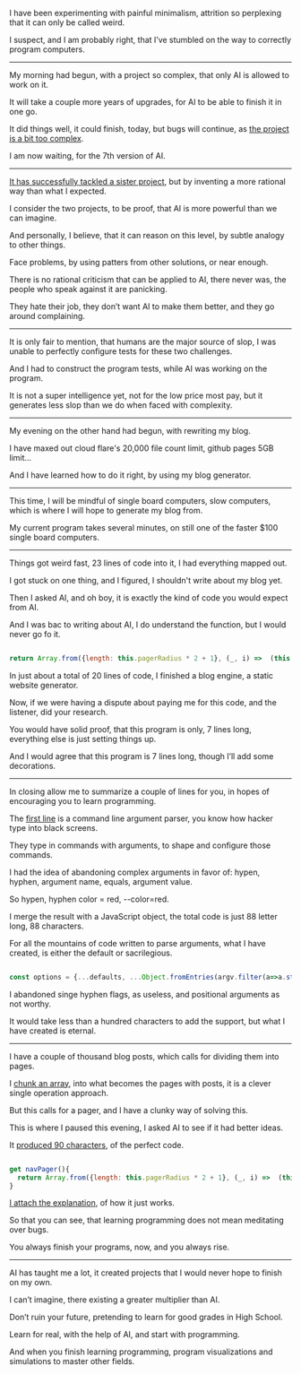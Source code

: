 I have been experimenting with painful minimalism,
attrition so perplexing that it can only be called weird.

I suspect, and I am probably right,
that I’ve stumbled on the way to correctly program computers.

---

My morning had begun, with a project so complex,
that only AI is allowed to work on it.

It will take a couple more years of upgrades,
for AI to be able to finish it in one go.

It did things well, it could finish, today,
but bugs will continue, as [the project is a bit too complex][1].

I am now waiting,
for the 7th version of AI.

---

[It has successfully tackled a sister project][2],
but by inventing a more rational way than what I expected.

I consider the two projects, to be proof,
that AI is more powerful than we can imagine.

And personally, I believe, that it can reason on this level,
by subtle analogy to other things.

Face problems, by using patters from other solutions,
or near enough.

There is no rational criticism that can be applied to AI,
there never was, the people who speak against it are panicking.

They hate their job, they don’t want AI to make them better,
and they go around complaining.

---

It is only fair to mention, that humans are the major source of slop,
I was unable to perfectly configure tests for these two challenges.

And I had to construct the program tests,
while AI was working on the program.

It is not a super intelligence yet, not for the low price most pay,
but it generates less slop than we do when faced with complexity.

---

My evening on the other hand had begun,
with rewriting my blog.

I have maxed out cloud flare's 20,000 file count limit,
github pages 5GB limit…

And I have learned how to do it right,
by using my blog generator.

---

This time, I will be mindful of single board computers,
slow computers, which is where I will hope to generate my blog from.

My current program takes several minutes,
on still one of the faster $100 single board computers.

---

Things got weird fast,
23 lines of code into it, I had everything mapped out.

I got stuck on one thing, and I figured,
I shouldn't write about my blog yet.

Then I asked AI, and oh boy,
it is exactly the kind of code you would expect from AI.

And I was bac to writing about AI,
I do understand the function, but I would never go fo it.

```JavaScript

return Array.from({length: this.pagerRadius * 2 + 1}, (_, i) =>  (this.currentPage - this.pagerRadius + i + this.totalPages) % this.totalPages );

```

In just about a total of 20 lines of code,
I finished a blog engine, a static website generator.

Now, if we were having a dispute about paying me for this code,
and the listener, did your research.

You would have solid proof, that this program is only,
7 lines long, everything else is just setting things up.

And I would agree that this program is 7 lines long,
though I’ll add some decorations.

---

In closing allow me to summarize a couple of lines for you,
in hopes of encouraging you to learn programming.

The [first line][3] is a command line argument parser,
you know how hacker type into black screens.

They type in commands with arguments,
to shape and configure those commands.

I had the idea of abandoning complex arguments in favor of:
hypen, hyphen, argument name, equals, argument value.

So hypen, hyphen color = red,
--color=red.

I merge the result with a JavaScript object,
the total code is just 88 letter long, 88 characters.

For all the mountains of code written to parse arguments,
what I have created, is either the default or sacrilegious.

```JavaScript

const options = {...defaults, ...Object.fromEntries(argv.filter(a=>a.startsWith('—')).map(a=>a.substring(2).split('=')))};

```

I abandoned singe hyphen flags, as useless,
and positional arguments as not worthy.

It would take less than a hundred characters to add the support,
but what I have created is eternal.

---

I have a couple of thousand blog posts,
which calls for dividing them into pages.

I [chunk an array][4], into what becomes the pages with posts,
it is a clever single operation approach.

But this calls for a pager,
and I have a clunky way of solving this.

This is where I paused this evening,
I asked AI to see if it had better ideas.

It [produced 90 characters][5],
of the perfect code.


```JavaScript

get navPager(){
  return Array.from({length: this.pagerRadius * 2 + 1}, (_, i) =>  (this.currentPage - this.pagerRadius + i + this.totalPages) % this.totalPages );
}

```

[I attach the explanation][6],
of how it just works.

So that you can see,
that learning programming does not mean meditating over bugs.

You always finish your programs,
now, and you always rise.

---

AI has taught me a lot,
it created projects that I would never hope to finish on my own.

I can’t imagine,
there existing a greater multiplier than AI.

Don’t ruin your future,
pretending to learn for good grades in High School.

Learn for real, with the help of AI,
and start with programming.

And when you finish learning programming,
program visualizations and simulations to master other fields.

[1]: https://github.com/catpea/exfoliate
[2]: https://github.com/catpea/ignorant
[3]: https://github.com/catpea/evict/blob/be887f1c6ac5f01e276e4cb53bce5335f3d77754/src/evict.js#L15
[4]: https://github.com/catpea/evict/blob/be887f1c6ac5f01e276e4cb53bce5335f3d77754/src/evict.js#L20
[5]: https://github.com/catpea/evict/blob/be887f1c6ac5f01e276e4cb53bce5335f3d77754/src/obj/Page.js#L43
[6]: files/modulo.md
